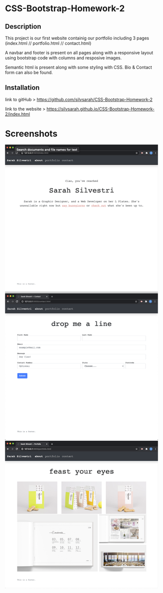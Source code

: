 # CSS-Bootstrap-Homework-2

## Description

This project is our first website containig our portfolio including 3 pages (index.html // portfolio.html // contact.html)

A navbar and footer is present on all pages along with a responsive layout using bootstrap code with columns and resposive images.

Semantic html is present along with some styling with CSS. Bio & Contact form can also be found.


## Installation
link to gitHub >  https://github.com/silvsarah/CSS-Bootstrap-Homework-2

link to the website > https://silvsarah.github.io/CSS-Bootstrap-Homework-2/index.html

# Screenshots
![Screenshot demo](assets/screenshot-bio.png)
![Screenshot demo](assets/Screenshot-Contact.png)
![Screenshot demo](assets/Screenshot-portfolio.png)